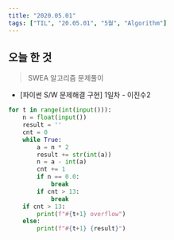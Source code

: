 ```yaml
---
title: "2020.05.01"
tags: ["TIL", "20.05.01", "5월", "Algorithm"]
---
```


## 오늘 한 것

> SWEA 알고리즘 문제풀이

- [파이썬 S/W 문제해결 구현] 1일차 - 이진수2 

```python
for t in range(int(input())):
    n = float(input())
    result = ''
    cnt = 0
    while True:
        a = n * 2
        result += str(int(a))
        n = a - int(a)
        cnt += 1
        if n == 0.0:
            break
        if cnt > 13:
            break
    if cnt > 13:
        print(f"#{t+1} overflow")
    else:
        print(f"#{t+1} {result}")
```

